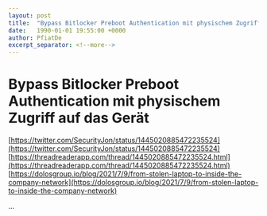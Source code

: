 ```yaml
---
layout: post
title:  "Bypass Bitlocker Preboot Authentication mit physischem Zugriff auf das Gerät"
date:   1990-01-01 19:55:00 +0000
author: PfiatDe
excerpt_separator: <!--more-->
---
```


# Bypass Bitlocker Preboot Authentication mit physischem Zugriff auf das Gerät
[https://twitter.com/SecurityJon/status/1445020885472235524](https://twitter.com/SecurityJon/status/1445020885472235524)
[https://threadreaderapp.com/thread/1445020885472235524.html](https://threadreaderapp.com/thread/1445020885472235524.html)
[https://dolosgroup.io/blog/2021/7/9/from-stolen-laptop-to-inside-the-company-network](https://dolosgroup.io/blog/2021/7/9/from-stolen-laptop-to-inside-the-company-network)

...
<!--more-->
